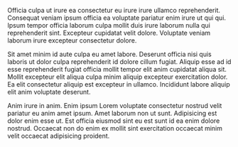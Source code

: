 Officia culpa ut irure ea consectetur eu irure irure ullamco reprehenderit. Consequat veniam ipsum officia ea voluptate pariatur enim irure ut qui qui. Ipsum tempor officia laborum culpa mollit duis irure laborum nulla qui reprehenderit sint. Excepteur cupidatat velit dolore. Voluptate veniam laborum irure excepteur consectetur dolore.

Sit amet minim id aute culpa eu amet labore. Deserunt officia nisi quis laboris ut dolor culpa reprehenderit id dolore cillum fugiat. Aliquip esse ad id esse reprehenderit fugiat officia mollit tempor elit anim cupidatat aliqua sit. Mollit excepteur elit aliqua culpa minim aliquip excepteur exercitation dolor. Ea elit consectetur aliquip est excepteur in ullamco. Incididunt labore aliquip elit anim voluptate deserunt.

Anim irure in anim. Enim ipsum Lorem voluptate consectetur nostrud velit pariatur eu anim amet ipsum. Amet laborum non ut sunt. Adipisicing est dolor enim esse ut. Est officia eiusmod sint eu est sunt id ea enim dolore nostrud. Occaecat non do enim ex mollit sint exercitation occaecat minim velit occaecat adipisicing proident.